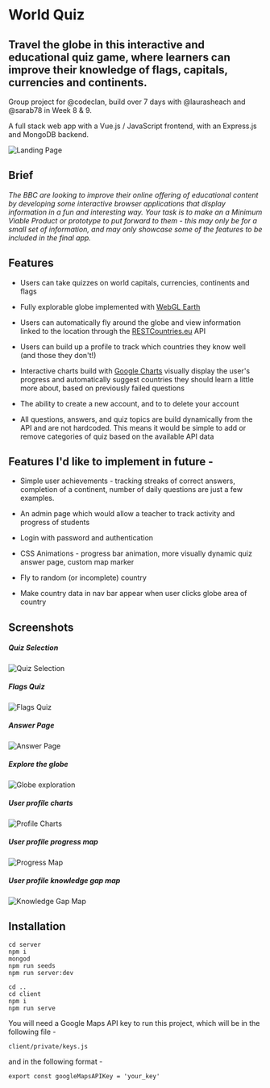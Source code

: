 # World Quiz
## Travel the globe in this interactive and educational quiz game, where learners can improve their knowledge of flags, capitals, currencies and continents.

Group project for @codeclan, build over 7 days with @laurasheach and @sarab78 in Week 8 & 9.

A full stack web app with a Vue.js / JavaScript frontend, with an Express.js and MongoDB backend.

![Landing Page](Screenshots/landing_page.png)

## Brief

*The BBC are looking to improve their online offering of educational content by developing some interactive browser applications that display information in a fun and interesting way. Your task is to make an a Minimum Viable Product or prototype to put forward to them - this may only be for a small set of information, and may only showcase some of the features to be included in the final app.*

## Features
* Users can take quizzes on world capitals, currencies, continents and flags

* Fully explorable globe implemented with [WebGL Earth](http://www.webglearth.org/)

* Users can automatically fly around the globe and view information linked to the location through the  [RESTCountries.eu](https://restcountries.eu/) API

* Users can build up a profile to track which countries they know well (and those they don't!)

* Interactive charts build with [Google Charts](https://developers.google.com/chart/) visually display the user's progress and automatically suggest countries they should learn a little more about, based on previously failed questions

* The ability to create a new account, and to to delete your account

* All questions, answers, and quiz topics are build dynamically from the API and are not hardcoded. This means it would be simple to add or remove categories of quiz based on the available API data

## Features I'd like to implement in future -

* Simple user achievements - tracking streaks of correct answers, completion of a continent, number of daily questions are just a few examples.

* An admin page which would allow a teacher to track activity and progress of students

* Login with password and authentication

* CSS Animations - progress bar animation, more visually dynamic quiz answer page, custom map marker

* Fly to random (or incomplete) country

* Make country data in nav bar appear when user clicks globe area of country

## Screenshots

##### Quiz Selection
![Quiz Selection](screenshots/select_quiz.png)

##### Flags Quiz
![Flags Quiz](screenshots/flag_quiz.png)

##### Answer Page
![Answer Page](screenshots/answer_page.png)

##### Explore the globe
![Globe exploration](screenshots/globe_explore.png)

##### User profile charts
![Profile Charts](screenshots/profile_charts.png)

##### User profile progress map
![Progress Map](screenshots/progress_map.png)

##### User profile knowledge gap map
![Knowledge Gap Map](screenshots/knowledge_gap.png)

## Installation

```
cd server
npm i
mongod
npm run seeds
npm run server:dev
```

```
cd ..
cd client
npm i
npm run serve
```

You will need a Google Maps API key to run this project, which will be in the following file -

`client/private/keys.js`

and in the following format -

`export const googleMapsAPIKey = 'your_key'`
